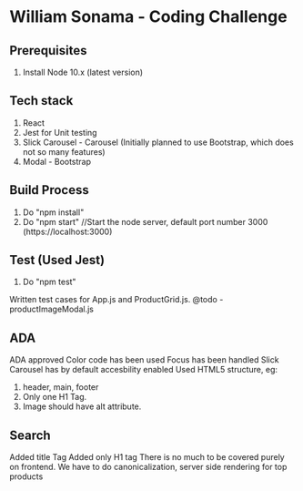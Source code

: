 # William Sonama - Coding Challenge

## Prerequisites

1) Install Node 10.x (latest version)

## Tech stack

1) React
2) Jest for Unit testing
3) Slick Carousel - Carousel (Initially planned to use Bootstrap, which does not so many features)
4) Modal - Bootstrap

## Build Process

1) Do "npm install"
2) Do "npm start" //Start the node server, default port number 3000 (https://localhost:3000)


## Test (Used Jest)

1) Do "npm test"

Written test cases for App.js and ProductGrid.js.
@todo - productImageModal.js


## ADA

ADA approved Color code has been used
Focus has been handled
Slick Carousel has by default accesbility enabled
Used HTML5 structure, eg:
1) header, main, footer
2) Only one H1 Tag.
3) Image should have alt attribute.


## Search

Added title Tag
Added only H1 tag
There is no much to be covered purely on frontend. We have to do canonicalization, server side rendering for top products

